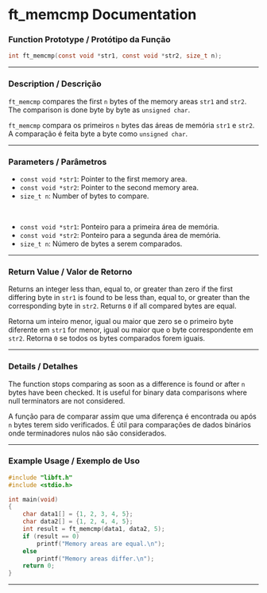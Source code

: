 # ft\_memcmp Documentation

### Function Prototype / Protótipo da Função

```c
int ft_memcmp(const void *str1, const void *str2, size_t n);
```

---

### Description / Descrição

`ft_memcmp` compares the first `n` bytes of the memory areas `str1` and `str2`.
The comparison is done byte by byte as `unsigned char`.

`ft_memcmp` compara os primeiros `n` bytes das áreas de memória `str1` e `str2`.
A comparação é feita byte a byte como `unsigned char`.

---

### Parameters / Parâmetros

* `const void *str1`: Pointer to the first memory area.
* `const void *str2`: Pointer to the second memory area.
* `size_t n`: Number of bytes to compare.

 

* `const void *str1`: Ponteiro para a primeira área de memória.
* `const void *str2`: Ponteiro para a segunda área de memória.
* `size_t n`: Número de bytes a serem comparados.

---

### Return Value / Valor de Retorno

Returns an integer less than, equal to, or greater than zero if the first differing byte in `str1` is found to be less than, equal to, or greater than the corresponding byte in `str2`.
Returns `0` if all compared bytes are equal.

Retorna um inteiro menor, igual ou maior que zero se o primeiro byte diferente em `str1` for menor, igual ou maior que o byte correspondente em `str2`.
Retorna `0` se todos os bytes comparados forem iguais.

---

### Details / Detalhes

The function stops comparing as soon as a difference is found or after `n` bytes have been checked.
It is useful for binary data comparisons where null terminators are not considered.

A função para de comparar assim que uma diferença é encontrada ou após `n` bytes terem sido verificados.
É útil para comparações de dados binários onde terminadores nulos não são considerados.

---

### Example Usage / Exemplo de Uso

```c
#include "libft.h"
#include <stdio.h>

int main(void)
{
    char data1[] = {1, 2, 3, 4, 5};
    char data2[] = {1, 2, 4, 4, 5};
    int result = ft_memcmp(data1, data2, 5);
    if (result == 0)
        printf("Memory areas are equal.\n");
    else
        printf("Memory areas differ.\n");
    return 0;
}
```

---
